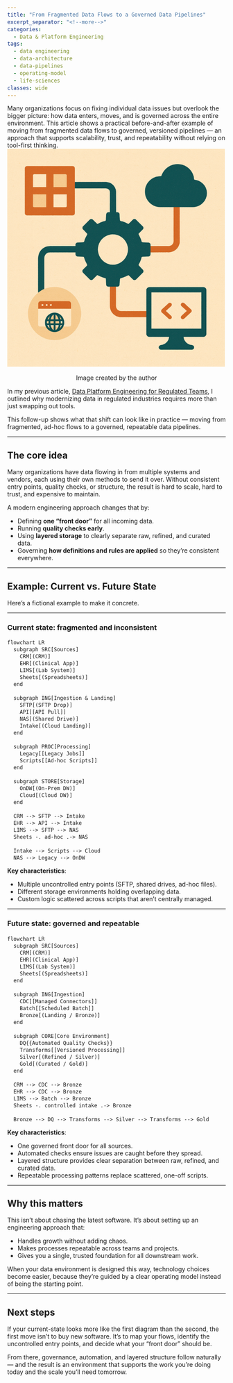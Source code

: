 ```yaml
---
title: "From Fragmented Data Flows to a Governed Data Pipelines"
excerpt_separator: "<!--more-->"
categories:
  - Data & Platform Engineering
tags:
  - data engineering
  - data-architecture
  - data-pipelines
  - operating-model
  - life-sciences
classes: wide
---
```


<div class="notice--info">
    Many organizations focus on fixing individual data issues but overlook the bigger picture: how data enters, moves, and is governed across the entire environment. This article shows a practical before-and-after example of moving from fragmented data flows to governed, versioned pipelines — an approach that supports scalability, trust, and repeatability without relying on tool-first thinking.
</div>

<img src="/assets/images/governed_data_pipelines.png" alt="governed data pipelines" class="center-image" />

<p align="center">Image created by the author</p>

In my previous article, [Data Platform Engineering for Regulated Teams](/data%20&%20platform%20engineering/data-platform-engineering-for-regulated-data-teams/), I outlined why modernizing data in regulated industries requires more than just swapping out tools.

This follow-up shows what that shift can look like in practice — moving from fragmented, ad-hoc flows to a governed, repeatable data pipelines.<!--more-->

---

## The core idea

Many organizations have data flowing in from multiple systems and vendors, each using their own methods to send it over. Without consistent entry points, quality checks, or structure, the result is hard to scale, hard to trust, and expensive to maintain.

A modern engineering approach changes that by:
- Defining **one “front door”** for all incoming data.
- Running **quality checks early**.
- Using **layered storage** to clearly separate raw, refined, and curated data.
- Governing **how definitions and rules are applied** so they’re consistent everywhere.

---

## Example: Current vs. Future State

Here’s a fictional example to make it concrete.

---

### Current state: fragmented and inconsistent

```mermaid
flowchart LR
  subgraph SRC[Sources]
    CRM[(CRM)]
    EHR[(Clinical App)]
    LIMS[(Lab System)]
    Sheets[(Spreadsheets)]
  end

  subgraph ING[Ingestion & Landing]
    SFTP[(SFTP Drop)]
    API[[API Pull]]
    NAS[(Shared Drive)]
    Intake[(Cloud Landing)]
  end

  subgraph PROC[Processing]
    Legacy[[Legacy Jobs]]
    Scripts[[Ad-hoc Scripts]]
  end

  subgraph STORE[Storage]
    OnDW[(On-Prem DW)]
    Cloud[(Cloud DW)]
  end

  CRM --> SFTP --> Intake
  EHR --> API --> Intake
  LIMS --> SFTP --> NAS
  Sheets -. ad-hoc .-> NAS

  Intake --> Scripts --> Cloud
  NAS --> Legacy --> OnDW
```

**Key characteristics**:
- Multiple uncontrolled entry points (SFTP, shared drives, ad-hoc files).
- Different storage environments holding overlapping data.
- Custom logic scattered across scripts that aren’t centrally managed.

---

### Future state: governed and repeatable
```mermaid
flowchart LR
  subgraph SRC[Sources]
    CRM[(CRM)]
    EHR[(Clinical App)]
    LIMS[(Lab System)]
    Sheets[(Spreadsheets)]
  end

  subgraph ING[Ingestion]
    CDC[[Managed Connectors]]
    Batch[[Scheduled Batch]]
    Bronze[(Landing / Bronze)]
  end

  subgraph CORE[Core Environment]
    DQ{{Automated Quality Checks}}
    Transforms[[Versioned Processing]]
    Silver[(Refined / Silver)]
    Gold[(Curated / Gold)]
  end

  CRM --> CDC --> Bronze
  EHR --> CDC --> Bronze
  LIMS --> Batch --> Bronze
  Sheets -. controlled intake .-> Bronze

  Bronze --> DQ --> Transforms --> Silver --> Transforms --> Gold
```

**Key characteristics**:
- One governed front door for all sources.
- Automated checks ensure issues are caught before they spread.
- Layered structure provides clear separation between raw, refined, and curated data.
- Repeatable processing patterns replace scattered, one-off scripts.

---

## Why this matters

This isn’t about chasing the latest software. It’s about setting up an engineering approach that:

- Handles growth without adding chaos.  
- Makes processes repeatable across teams and projects.  
- Gives you a single, trusted foundation for all downstream work.  

When your data environment is designed this way, technology choices become easier, because they’re guided by a clear operating model instead of being the starting point.

---

## Next steps

If your current-state looks more like the first diagram than the second, the first move isn’t to buy new software. It’s to map your flows, identify the uncontrolled entry points, and decide what your “front door” should be.

From there, governance, automation, and layered structure follow naturally — and the result is an environment that supports the work you’re doing today and the scale you’ll need tomorrow.